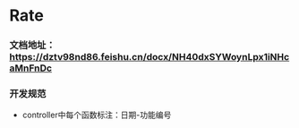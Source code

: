 # Rate
### 文档地址：https://dztv98nd86.feishu.cn/docx/NH40dxSYWoynLpx1iNHcaMnFnDc
### 开发规范
- controller中每个函数标注：日期-功能编号